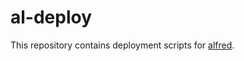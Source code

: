 # al-deploy

This repository contains deployment scripts for [alfred](https://github.com/quaternionmedia/alfred).
